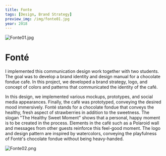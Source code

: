 ```yaml
---
title: Fonte
tags: [Design, Brand Strategy]
preview_img: /img/fonte01.jpg
year: 2018
---
```


![Fonte01.jpg](/img/fonte01.jpg)

# Fonté

I implemented this communication design work together with two students. The goal was to develop a brand identity and design manual for a chocolate fondue cafe. In this project, we developed a brand strategy, logo, and concept of colors and patterns that communicated the identity of the café.

In this design, we implemented various mockups, prototypes, and social media appearances. Finally, the café was prototyped, conveying the desired mood immersively. Fonté stands for a chocolate fondue that conveys the healthy, fresh aspect of strawberries in addition to the sweetness. The slogan "The Healthy Sweet Moment" shows that a personal, happy moment is to be created in the process. Elements in the café such as a Polaroid wall and messages from other guests reinforce this feel-good moment. The logo and design pattern are inspired by watercolors, conveying the playfulness of Fonté's chocolate fondue without being heavy-handed.

![Fonte02.png](/img/fonte02.png)
